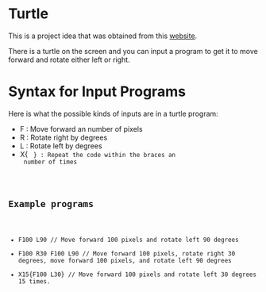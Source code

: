 # Turtle

This is a project idea that was obtained from this [website](http://nifty.stanford.edu/2013/roberts-turtlegraphics/).

There is a turtle on the screen and you can input a program
to get it to move forward and rotate either left or right.

# Syntax for Input Programs

Here is what the possible kinds of inputs are in a turtle program:

* F<Integer> : Move forward an <Integer> number of pixels
* R<Integer> : Rotate right by <Integer> degrees
* L<Integer> : Rotate left by <Integer> degrees
* X<Integer>{ <CODE> } : Repeat the code within the braces an <Integer> number of times

## Example programs

* F100 L90 // Move forward 100 pixels and rotate left 90 degrees
* F100 R30 F100 L90 // Move forward 100 pixels, rotate right 30 degrees, move forward 100 pixels, and rotate left 90 degrees
* X15{F100 L30} // Move forward 100 pixels and rotate left 30 degrees 15 times. 
